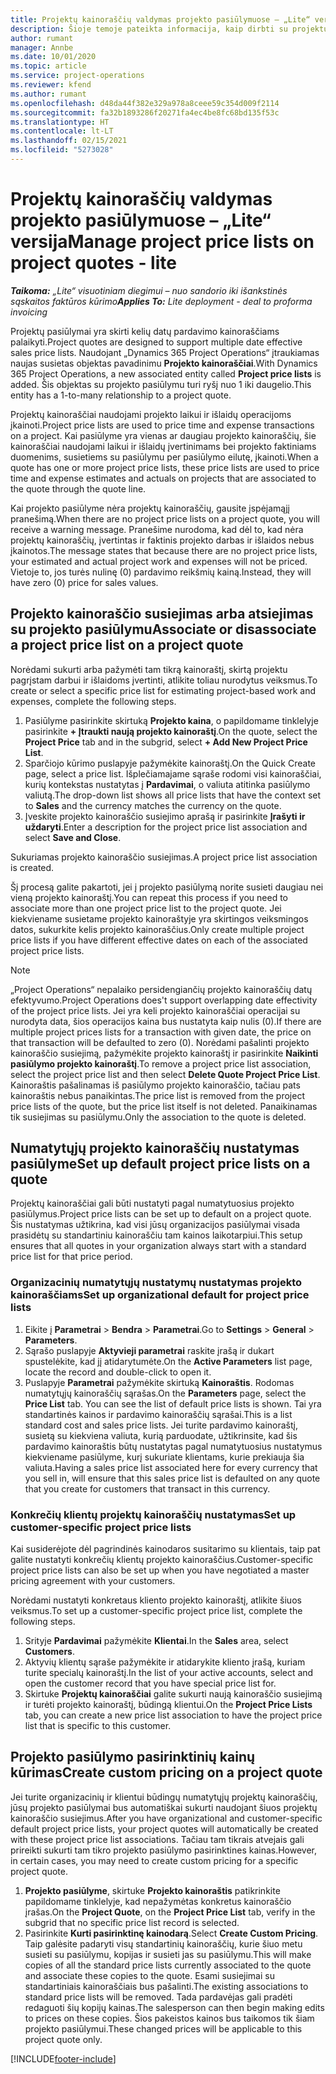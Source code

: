 ```yaml
---
title: Projektų kainoraščių valdymas projekto pasiūlymuose – „Lite“ versija
description: Šioje temoje pateikta informacija, kaip dirbti su projektų kainoraščiais pasiūlymuose. („Sales“)
author: rumant
manager: Annbe
ms.date: 10/01/2020
ms.topic: article
ms.service: project-operations
ms.reviewer: kfend
ms.author: rumant
ms.openlocfilehash: d48da44f382e329a978a8ceee59c354d009f2114
ms.sourcegitcommit: fa32b1893286f20271fa4ec4be8fc68bd135f53c
ms.translationtype: HT
ms.contentlocale: lt-LT
ms.lasthandoff: 02/15/2021
ms.locfileid: "5273028"
---
```

# <a name="manage-project-price-lists-on-project-quotes---lite"></a><span data-ttu-id="00ed2-104">Projektų kainoraščių valdymas projekto pasiūlymuose – „Lite“ versija</span><span class="sxs-lookup"><span data-stu-id="00ed2-104">Manage project price lists on project quotes - lite</span></span>

<span data-ttu-id="00ed2-105">_**Taikoma:** „Lite“ visuotiniam diegimui – nuo sandorio iki išankstinės sąskaitos faktūros kūrimo_</span><span class="sxs-lookup"><span data-stu-id="00ed2-105">_**Applies To:** Lite deployment - deal to proforma invoicing_</span></span>

<span data-ttu-id="00ed2-106">Projektų pasiūlymai yra skirti kelių datų pardavimo kainoraščiams palaikyti.</span><span class="sxs-lookup"><span data-stu-id="00ed2-106">Project quotes are designed to support multiple date effective sales price lists.</span></span> <span data-ttu-id="00ed2-107">Naudojant „Dynamics 365 Project Operations“ įtraukiamas naujas susietas objektas pavadinimu **Projekto kainoraščiai**.</span><span class="sxs-lookup"><span data-stu-id="00ed2-107">With Dynamics 365 Project Operations, a new associated entity called **Project price lists** is added.</span></span> <span data-ttu-id="00ed2-108">Šis objektas su projekto pasiūlymu turi ryšį nuo 1 iki daugelio.</span><span class="sxs-lookup"><span data-stu-id="00ed2-108">This entity has a 1-to-many relationship to a project quote.</span></span>

<span data-ttu-id="00ed2-109">Projektų kainoraščiai naudojami projekto laikui ir išlaidų operacijoms įkainoti.</span><span class="sxs-lookup"><span data-stu-id="00ed2-109">Project price lists are used to price time and expense transactions on a project.</span></span> <span data-ttu-id="00ed2-110">Kai pasiūlyme yra vienas ar daugiau projekto kainoraščių, šie kainoraščiai naudojami laikui ir išlaidų įvertinimams bei projekto faktiniams duomenims, susietiems su pasiūlymu per pasiūlymo eilutę, įkainoti.</span><span class="sxs-lookup"><span data-stu-id="00ed2-110">When a quote has one or more project price lists, these price lists are used to price time and expense estimates and actuals on projects that are associated to the quote through the quote line.</span></span>

<span data-ttu-id="00ed2-111">Kai projekto pasiūlyme nėra projektų kainoraščių, gausite įspėjamąjį pranešimą.</span><span class="sxs-lookup"><span data-stu-id="00ed2-111">When there are no project price lists on a project quote, you will receive a warning message.</span></span> <span data-ttu-id="00ed2-112">Pranešime nurodoma, kad dėl to, kad nėra projektų kainoraščių, įvertintas ir faktinis projekto darbas ir išlaidos nebus įkainotos.</span><span class="sxs-lookup"><span data-stu-id="00ed2-112">The message states that because there are no project price lists, your estimated and actual project work and expenses will not be priced.</span></span> <span data-ttu-id="00ed2-113">Vietoje to, jos turės nulinę (0) pardavimo reikšmių kainą.</span><span class="sxs-lookup"><span data-stu-id="00ed2-113">Instead, they will have zero (0) price for sales values.</span></span>

## <a name="associate-or-disassociate-a-project-price-list-on-a-project-quote"></a><span data-ttu-id="00ed2-114">Projekto kainoraščio susiejimas arba atsiejimas su projekto pasiūlymu</span><span class="sxs-lookup"><span data-stu-id="00ed2-114">Associate or disassociate a project price list on a project quote</span></span>

<span data-ttu-id="00ed2-115">Norėdami sukurti arba pažymėti tam tikrą kainoraštį, skirtą projektu pagrįstam darbui ir išlaidoms įvertinti, atlikite toliau nurodytus veiksmus.</span><span class="sxs-lookup"><span data-stu-id="00ed2-115">To create or select a specific price list for estimating project-based work and expenses, complete the following steps.</span></span>

1. <span data-ttu-id="00ed2-116">Pasiūlyme pasirinkite skirtuką **Projekto kaina**, o papildomame tinklelyje pasirinkite **+ Įtraukti naują projekto kainoraštį**.</span><span class="sxs-lookup"><span data-stu-id="00ed2-116">On the quote, select the **Project Price** tab and in the subgrid, select **+ Add New Project Price List**.</span></span>
2. <span data-ttu-id="00ed2-117">Sparčiojo kūrimo puslapyje pažymėkite kainoraštį.</span><span class="sxs-lookup"><span data-stu-id="00ed2-117">On the Quick Create page, select a price list.</span></span> <span data-ttu-id="00ed2-118">Išplečiamajame sąraše rodomi visi kainoraščiai, kurių kontekstas nustatytas į **Pardavimai**, o valiuta atitinka pasiūlymo valiutą.</span><span class="sxs-lookup"><span data-stu-id="00ed2-118">The drop-down list shows all price lists that have the context set to **Sales** and the currency matches the currency on the quote.</span></span>
4. <span data-ttu-id="00ed2-119">Įveskite projekto kainoraščio susiejimo aprašą ir pasirinkite **Įrašyti ir uždaryti**.</span><span class="sxs-lookup"><span data-stu-id="00ed2-119">Enter a description for the project price list association and select **Save and Close**.</span></span>

<span data-ttu-id="00ed2-120">Sukuriamas projekto kainoraščio susiejimas.</span><span class="sxs-lookup"><span data-stu-id="00ed2-120">A project price list association is created.</span></span>

<span data-ttu-id="00ed2-121">Šį procesą galite pakartoti, jei į projekto pasiūlymą norite susieti daugiau nei vieną projekto kainoraštį.</span><span class="sxs-lookup"><span data-stu-id="00ed2-121">You can repeat this process if you need to associate more than one project price list to the project quote.</span></span> <span data-ttu-id="00ed2-122">Jei kiekviename susietame projekto kainoraštyje yra skirtingos veiksmingos datos, sukurkite kelis projekto kainoraščius.</span><span class="sxs-lookup"><span data-stu-id="00ed2-122">Only create multiple project price lists if you have different effective dates on each of the associated project price lists.</span></span>

> [!NOTE]
> <span data-ttu-id="00ed2-123">„Project Operations“ nepalaiko persidengiančių projekto kainoraščių datų efektyvumo.</span><span class="sxs-lookup"><span data-stu-id="00ed2-123">Project Operations does't support overlapping date effectivity of the project price lists.</span></span> <span data-ttu-id="00ed2-124">Jei yra keli projekto kainoraščiai operacijai su nurodyta data, šios operacijos kaina bus nustatyta kaip nulis (0).</span><span class="sxs-lookup"><span data-stu-id="00ed2-124">If there are multiple project prices lists for a transaction with given date, the price on that transaction will be defaulted to zero (0).</span></span>
<span data-ttu-id="00ed2-125">Norėdami pašalinti projekto kainoraščio susiejimą, pažymėkite projekto kainoraštį ir pasirinkite **Naikinti pasiūlymo projekto kainoraštį**.</span><span class="sxs-lookup"><span data-stu-id="00ed2-125">To remove a project price list association, select the project price list and then select **Delete Quote Project Price List**.</span></span> <span data-ttu-id="00ed2-126">Kainoraštis pašalinamas iš pasiūlymo projekto kainoraščio, tačiau pats kainoraštis nebus panaikintas.</span><span class="sxs-lookup"><span data-stu-id="00ed2-126">The price list is removed from the project price lists of the quote, but the price list itself is not deleted.</span></span> <span data-ttu-id="00ed2-127">Panaikinamas tik susiejimas su pasiūlymu.</span><span class="sxs-lookup"><span data-stu-id="00ed2-127">Only the association to the quote is deleted.</span></span>

## <a name="set-up-default-project-price-lists-on-a-quote"></a><span data-ttu-id="00ed2-128">Numatytųjų projekto kainoraščių nustatymas pasiūlyme</span><span class="sxs-lookup"><span data-stu-id="00ed2-128">Set up default project price lists on a quote</span></span>

<span data-ttu-id="00ed2-129">Projektų kainoraščiai gali būti nustatyti pagal numatytuosius projekto pasiūlymus.</span><span class="sxs-lookup"><span data-stu-id="00ed2-129">Project price lists can be set up to default on a project quote.</span></span> <span data-ttu-id="00ed2-130">Šis nustatymas užtikrina, kad visi jūsų organizacijos pasiūlymai visada prasidėtų su standartiniu kainoraščiu tam kainos laikotarpiui.</span><span class="sxs-lookup"><span data-stu-id="00ed2-130">This setup ensures that all quotes in your organization always start with a standard price list for that price period.</span></span>

### <a name="set-up-organizational-default-for-project-price-lists"></a><span data-ttu-id="00ed2-131">Organizacinių numatytųjų nustatymų nustatymas projekto kainoraščiams</span><span class="sxs-lookup"><span data-stu-id="00ed2-131">Set up organizational default for project price lists</span></span>

1. <span data-ttu-id="00ed2-132">Eikite į **Parametrai** > **Bendra** > **Parametrai**.</span><span class="sxs-lookup"><span data-stu-id="00ed2-132">Go to **Settings** > **General** > **Parameters**.</span></span>
2. <span data-ttu-id="00ed2-133">Sąrašo puslapyje **Aktyvieji parametrai** raskite įrašą ir dukart spustelėkite, kad jį atidarytumėte.</span><span class="sxs-lookup"><span data-stu-id="00ed2-133">On the **Active Parameters** list page, locate the record and double-click to open it.</span></span> 
3. <span data-ttu-id="00ed2-134">Puslapyje **Parametrai** pažymėkite skirtuką **Kainoraštis**. Rodomas numatytųjų kainoraščių sąrašas.</span><span class="sxs-lookup"><span data-stu-id="00ed2-134">On the **Parameters** page, select the **Price List** tab. You can see the list of default price lists is shown.</span></span> <span data-ttu-id="00ed2-135">Tai yra standartinės kainos ir pardavimo kainoraščių sąrašai.</span><span class="sxs-lookup"><span data-stu-id="00ed2-135">This is a list standard cost and sales price lists.</span></span> <span data-ttu-id="00ed2-136">Jei turite pardavimo kainoraštį, susietą su kiekviena valiuta, kurią parduodate, užtikrinsite, kad šis pardavimo kainoraštis būtų nustatytas pagal numatytuosius nustatymus kiekviename pasiūlyme, kurį sukuriate klientams, kurie prekiauja šia valiuta.</span><span class="sxs-lookup"><span data-stu-id="00ed2-136">Having a sales price list associated here for every currency that you sell in, will ensure that this sales price list is defaulted on any quote that you create for customers that transact in this currency.</span></span>

### <a name="set-up-customer-specific-project-price-lists"></a><span data-ttu-id="00ed2-137">Konkrečių klientų projektų kainoraščių nustatymas</span><span class="sxs-lookup"><span data-stu-id="00ed2-137">Set up customer-specific project price lists</span></span>

<span data-ttu-id="00ed2-138">Kai susiderėjote dėl pagrindinės kainodaros susitarimo su klientais, taip pat galite nustatyti konkrečių klientų projekto kainoraščius.</span><span class="sxs-lookup"><span data-stu-id="00ed2-138">Customer-specific project price lists can also be set up when you have negotiated a master pricing agreement with your customers.</span></span>

<span data-ttu-id="00ed2-139">Norėdami nustatyti konkretaus kliento projekto kainoraštį, atlikite šiuos veiksmus.</span><span class="sxs-lookup"><span data-stu-id="00ed2-139">To set up a customer-specific project price list, complete the following steps.</span></span>

1. <span data-ttu-id="00ed2-140">Srityje **Pardavimai** pažymėkite **Klientai**.</span><span class="sxs-lookup"><span data-stu-id="00ed2-140">In the **Sales** area, select **Customers**.</span></span>
2. <span data-ttu-id="00ed2-141">Aktyvių klientų sąraše pažymėkite ir atidarykite kliento įrašą, kuriam turite specialų kainoraštį.</span><span class="sxs-lookup"><span data-stu-id="00ed2-141">In the list of your active accounts, select and open the customer record that you have special price list for.</span></span>
3. <span data-ttu-id="00ed2-142">Skirtuke **Projektų kainoraščiai** galite sukurti naują kainoraščio susiejimą ir turėti projekto kainoraštį, būdingą klientui.</span><span class="sxs-lookup"><span data-stu-id="00ed2-142">On the **Project Price Lists** tab, you can create a new price list association to have the project price list that is specific to this customer.</span></span>

## <a name="create-custom-pricing-on-a-project-quote"></a><span data-ttu-id="00ed2-143">Projekto pasiūlymo pasirinktinių kainų kūrimas</span><span class="sxs-lookup"><span data-stu-id="00ed2-143">Create custom pricing on a project quote</span></span>

<span data-ttu-id="00ed2-144">Jei turite organizacinių ir klientui būdingų numatytųjų projektų kainoraščių, jūsų projekto pasiūlymai bus automatiškai sukurti naudojant šiuos projektų kainoraščio susiejimus.</span><span class="sxs-lookup"><span data-stu-id="00ed2-144">After you have organizational and customer-specific default project price lists, your project quotes will automatically be created with these project price list associations.</span></span> <span data-ttu-id="00ed2-145">Tačiau tam tikrais atvejais gali prireikti sukurti tam tikro projekto pasiūlymo pasirinktines kainas.</span><span class="sxs-lookup"><span data-stu-id="00ed2-145">However, in certain cases, you may need to create custom pricing for a specific project quote.</span></span> 

1. <span data-ttu-id="00ed2-146">**Projekto pasiūlyme**, skirtuke **Projekto kainoraštis** patikrinkite papildomame tinklelyje, kad nepažymėtas konkretus kainoraščio įrašas.</span><span class="sxs-lookup"><span data-stu-id="00ed2-146">On the **Project Quote**, on the **Project Price List** tab, verify in the subgrid that no specific price list record is selected.</span></span>
2. <span data-ttu-id="00ed2-147">Pasirinkite **Kurti pasirinktinę kainodarą**.</span><span class="sxs-lookup"><span data-stu-id="00ed2-147">Select **Create Custom Pricing**.</span></span> <span data-ttu-id="00ed2-148">Taip galėsite padaryti visų standartinių kainoraščių, kurie šiuo metu susieti su pasiūlymu, kopijas ir susieti jas su pasiūlymu.</span><span class="sxs-lookup"><span data-stu-id="00ed2-148">This will make copies of all the standard price lists currently associated to the quote and associate these copies to the quote.</span></span> <span data-ttu-id="00ed2-149">Esami susiejimai su standartiniais kainoraščiais bus pašalinti.</span><span class="sxs-lookup"><span data-stu-id="00ed2-149">The existing associations to standard price lists will be removed.</span></span> <span data-ttu-id="00ed2-150">Tada pardavėjas gali pradėti redaguoti šių kopijų kainas.</span><span class="sxs-lookup"><span data-stu-id="00ed2-150">The salesperson can then begin making edits to prices on these copies.</span></span> <span data-ttu-id="00ed2-151">Šios pakeistos kainos bus taikomos tik šiam projekto pasiūlymui.</span><span class="sxs-lookup"><span data-stu-id="00ed2-151">These changed prices will be applicable to this project quote only.</span></span>


[!INCLUDE[footer-include](../../includes/footer-banner.md)]